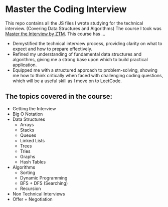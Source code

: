# Master the Coding Interview
This repo contains all the JS files I wrote studying for the technical interview. (Covering Data Structures and Algorithms)
The course I took was [Master the Interview by ZTM](https://www.udemy.com/course/master-the-coding-interview-data-structures-algorithms).
This course has ...
- Demystified the technical interview process, providing clarity on what to expect and how to prepare effectively.
- Refined my understanding of fundamental data structures and algorithms, giving me a strong base upon which to build practical application.
- Equipped me with a structured approach to problem-solving, showing me how to think critically when faced with challenging coding questions, which will be a useful skill as I move on to LeetCode.

## The topics covered in the course:
- Getting the Interview
- Big O Notation
- Data Structures
  - Arrays
  - Stacks
  - Queues
  - Linked Lists
  - Trees
  - Tries
  - Graphs
  - Hash Tables
- Algorithms
  - Sorting
  - Dynamic Programming
  - BFS + DFS (Searching)
  - Recursion
- Non Technical Interviews
- Offer + Negotiation
